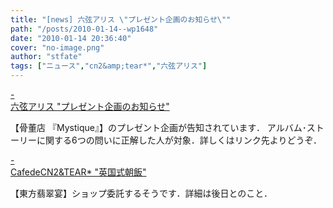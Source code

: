 ```yaml
---
title: "[news] 六弦アリス \"プレゼント企画のお知らせ\""
path: "/posts/2010-01-14--wp1648"
date: "2010-01-14 20:36:40"
cover: "no-image.png"
author: "stfate"
tags: ["ニュース","cn2&amp;tear*","六弦アリス"]
---
```


<style type="text/css">
<!--
p {white-space: pre-wrap};
-->
</style>

<a class="topics" href="http://www.rokugen.net/" target="_blank">- 六弦アリス "プレゼント企画のお知らせ"</a>
<div class="news">【骨董店 『Mystique』】のプレゼント企画が告知されています．
アルバム･ストーリーに関する6つの問いに正解した人が対象．詳しくはリンク先よりどうぞ．</div>

<a class="topics" href="http://mure.sakura.ne.jp/cn2/ohanamibanzai.htm" target="_blank">- CafedeCN2&TEAR* "英国式朝飯"</a>
<div class="news">【東方翡翠宴】ショップ委託するそうです．詳細は後日とのこと．</div>